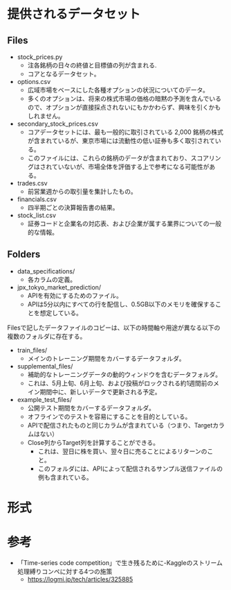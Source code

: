 # 提供されるデータセット
## Files
- stock_prices.py
  - 注各銘柄の日々の終値と目標値の列が含まれる.
  - コアとなるデータセット。
- options.csv
  - 広域市場をベースにした各種オプションの状況についてのデータ。
  - 多くのオプションは、将来の株式市場の価格の暗黙の予測を含んでいるので、オプションが直接採点されないにもかかわらず、興味を引くかもしれません。
- secondary_stock_prices.csv
  - コアデータセットには、最も一般的に取引されている 2,000 銘柄の株式が含まれているが、東京市場には流動性の低い証券も多く取引されている。
  - このファイルには、これらの銘柄のデータが含まれており、スコアリングはされていないが、市場全体を評価する上で参考になる可能性がある。
- trades.csv
  - 前営業週からの取引量を集計したもの。
- financials.csv
  - 四半期ごとの決算報告書の結果。
- stock_list.csv
  - 証券コードと企業名の対応表、および企業が属する業界についての一般的な情報。

## Folders
- data_specifications/
  - 各カラムの定義。
- jpx_tokyo_market_prediction/
  - APIを有効にするためのファイル。
  - APIは5分以内にすべての行を配信し、0.5GB以下のメモリを確保することを想定している。

Filesで記したデータファイルのコピーは、以下の時間軸や用途が異なる以下の複数のフォルダに存在する。
- train_files/
  - メインのトレーニング期間をカバーするデータフォルダ。
- supplemental_files/
  - 補助的なトレーニングデータの動的ウィンドウを含むデータフォルダ。
  - これは、5月上旬、6月上旬、および投稿がロックされる約1週間前のメイン期間中に、新しいデータで更新される予定。
- example_test_files/
  - 公開テスト期間をカバーするデータフォルダ。
  - オフラインでのテストを容易にすることを目的としている。
  - APIで配信されたものと同じカラムが含まれている（つまり、Targetカラムはない）
  - Close列からTarget列を計算することができる。
    - これは、翌日に株を買い、翌々日に売ることによるリターンのこと。
    - このフォルダには、APIによって配信されるサンプル送信ファイルの例も含まれている。

# 形式

# 参考
- 「Time-series code competition」で生き残るために-Kaggleのストリーム処理縛りコンペに対する4つの施策
  - https://logmi.jp/tech/articles/325885

